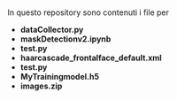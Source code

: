 # 
In questo repository sono contenuti i file per
- **dataCollector.py**
- **maskDetectionv2.ipynb**
- **test.py**
- **haarcascade_frontalface_default.xml**
- **test.py**
- **MyTrainingmodel.h5**
- **images.zip**
